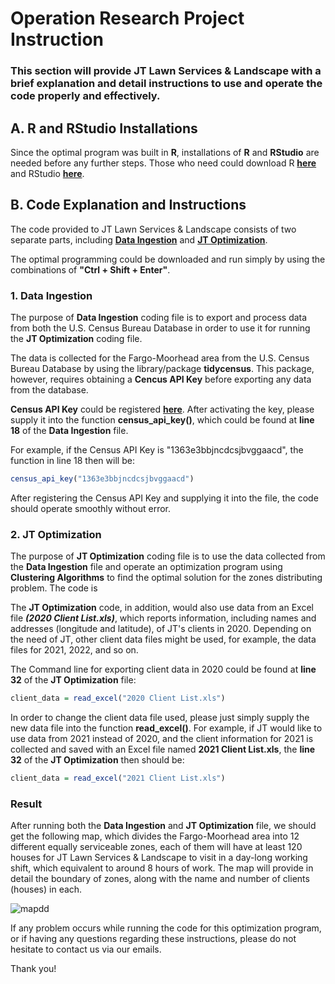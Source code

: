 # Operation Research Project Instruction

### This section will provide JT Lawn Services & Landscape with a brief explanation and detail instructions to use and operate the code properly and effectively. 

## A. R and RStudio Installations
Since the optimal program was built in **R**, installations of **R** and **RStudio** are needed before any further steps. Those who need could download R **[here](https://cran.r-project.org/)** and RStudio **[here](https://posit.co/download/rstudio-desktop/)**. 

## B. Code Explanation and Instructions

The code provided to JT Lawn Services & Landscape consists of two separate parts, including **[Data Ingestion](https://github.com/ctran93/Operation-Research/blob/main/clean/Data%20Ingestion.Rmd)** and **[JT Optimization](https://github.com/ctran93/Operation-Research/blob/main/clean/JT%20Optimization.Rmd)**. 

The optimal programming could be downloaded and run simply by using the combinations of **"Ctrl + Shift + Enter"**.

### 1. Data Ingestion

The purpose of **Data Ingestion** coding file is to export and process data from both the U.S. Census Bureau Database in order to use it for running the **JT Optimization** coding file. 

The data is collected for the Fargo-Moorhead area from the U.S. Census Bureau Database by using the library/package **tidycensus**. This package, however, requires obtaining a **Cencus API Key** before exporting any data from the database. 

**Census API Key** could be registered **[here](http://api.census.gov/data/key_signup.html)**. After activating the key, please supply it into the function **census_api_key()**, which could be found at **line 18** of the **Data Ingestion** file. 

For example, if the Census API Key is "1363e3bbjncdcsjbvggaacd", the function in line 18 then will be:

```r
census_api_key("1363e3bbjncdcsjbvggaacd")
```

After registering the Census API Key and supplying it into the file, the code should operate smoothly without error. 

### 2. JT Optimization

The purpose of **JT Optimization** coding file is to use the data collected from the **Data Ingestion** file and operate an optimization program using **Clustering Algorithms** to find the optimal solution for the zones distributing problem. The code is 

The **JT Optimization** code, in addition, would also use data from an Excel file ***(2020 Client List.xls)***, which reports information, including names and addresses (longitude and latitude), of JT's clients in 2020. Depending on the need of JT, other client data files might be used, for example, the data files for 2021, 2022, and so on.  

The Command line for exporting client data in 2020 could be found at **line 32** of the **JT Optimization** file:

```r
client_data = read_excel("2020 Client List.xls")
```

In order to change the client data file used, please just simply supply the new data file into the function **read_excel()**. For example, if JT would like to use data from 2021 instead of 2020, and the client information for 2021 is collected and saved with an Excel file named **2021 Client List.xls**, the **line 32** of the **JT Optimization** then should be:

```r
client_data = read_excel("2021 Client List.xls")
```

### Result

After running both the **Data Ingestion** and **JT Optimization** file, we should get the following map, which divides the Fargo-Moorhead area into 12 different equally serviceable zones, each of them will have at least 120 houses for JT Lawn Services & Landscape to visit in a day-long working shift, which equivalent to around 8 hours of work. The map will provide in detail the boundary of zones, along with the name and number of clients (houses) in each.  

![mapdd](https://user-images.githubusercontent.com/114312864/206946728-58468630-cf1b-423a-88de-d4505307afa2.png)

If any problem occurs while running the code for this optimization program, or if having any questions regarding these instructions, please do not hesitate to contact us via our emails. 

Thank you! 




